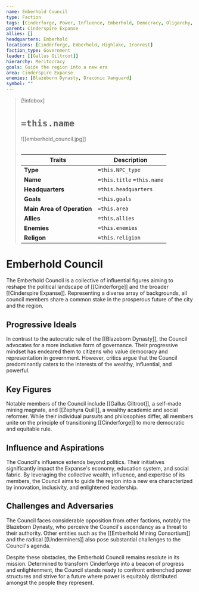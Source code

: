 ```yaml
---
name: Emberhold Council
type: Faction 
tags: [Cinderforge, Power, Influence, Emberhold, Democracy, Oligarchy, Plutocracy]
parent: Cinderspire Expanse 
allies: [] 
headquarters: Emberhold 
locations: [Cinderforge, Emberhold, Highlake, Ironrest] 
faction_type: Government
leader: [[Gallus Giltroot]]
hierarchy: Meritocracy
goals: Guide the region into a new era
area: Cinderspire Expanse 
enemies: [Blazeborn Dynasty, Draconic Vanguard]
symbol: ""
---
```

> [!infobox]
> # `=this.name`
> ![[emberhold_council.jpg]]
> ######
> | Traits         | Description                                                                                                                           |
> | -------------- | ------------------------------------------------------------------------------------------------------------------------------------- |
> | **Type** | `=this.NPC_type` |
> | **Name** | `=this.title` `=this.name` |
> | **Headquarters** | `=this.headquarters` |
> | **Goals** | `=this.goals` |
> | **Main Area of Operation** | `=this.area` |
> | **Allies** | `=this.allies` |
> | **Enemies** | `=this.enemies` |
> | **Religon** | `=this.religion`|
# Emberhold Council

The Emberhold Council is a collective of influential figures aiming to reshape the political landscape of [[Cinderforge]] and the broader [[Cinderspire Expanse]]. Representing a diverse array of backgrounds, all council members share a common stake in the prosperous future of the city and the region.

## Progressive Ideals

In contrast to the autocratic rule of the [[Blazeborn Dynasty]], the Council advocates for a more inclusive form of governance. Their progressive mindset has endeared them to citizens who value democracy and representation in government. However, critics argue that the Council predominantly caters to the interests of the wealthy, influential, and powerful.

## Key Figures

Notable members of the Council include [[Gallus Giltroot]], a self-made mining magnate, and [[Zephyra Quill]], a wealthy academic and social reformer. While their individual pursuits and philosophies differ, all members unite on the principle of transitioning [[Cinderforge]] to more democratic and equitable rule.

## Influence and Aspirations

The Council's influence extends beyond politics. Their initiatives significantly impact the Expanse's economy, education system, and social fabric. By leveraging the collective wealth, influence, and expertise of its members, the Council aims to guide the region into a new era characterized by innovation, inclusivity, and enlightened leadership.

## Challenges and Adversaries

The Council faces considerable opposition from other factions, notably the Blazeborn Dynasty, who perceive the Council's ascendancy as a threat to their authority. Other entities such as the [[Emberhold Mining Consortium]] and the radical [[Underminers]] also pose substantial challenges to the Council's agenda.

Despite these obstacles, the Emberhold Council remains resolute in its mission. Determined to transform Cinderforge into a beacon of progress and enlightenment, the Council stands ready to confront entrenched power structures and strive for a future where power is equitably distributed amongst the people they represent.